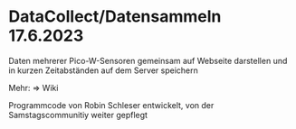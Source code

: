 # DataCollect/Datensammeln             17.6.2023
Daten mehrerer Pico-W-Sensoren gemeinsam auf Webseite darstellen und in kurzen Zeitabständen auf dem Server speichern

Mehr: => Wiki

Programmcode von Robin Schleser entwickelt, von der Samstagscommunitiy weiter gepflegt
